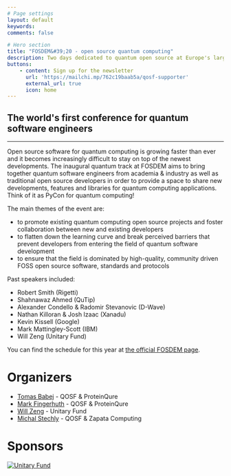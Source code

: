 ```yaml
---
# Page settings
layout: default
keywords:
comments: false

# Hero section
title: "FOSDEM&#39;20 - open source quantum computing"
description: Two days dedicated to quantum open source at Europe's largest open source conference!
buttons:
    - content: Sign up for the newsletter
      url: 'https://mailchi.mp/762c19baab5a/qosf-supporter'
      external_url: true
      icon: home
---
```


## The world's first conference for quantum software engineers

---

Open source software for quantum computing is growing faster than ever and it becomes increasingly difficult to stay on top of the newest developments. The inaugural quantum track at FOSDEM aims to bring together quantum software engineers from academia & industry as well as traditional open source developers in order to provide a space to share new developments, features and libraries for quantum computing applications. Think of it as PyCon for quantum computing!

The main themes of the event are:

- to promote existing quantum computing open source projects and foster
  collaboration between new and existing developers
- to flatten down the learning curve and break perceived barriers that prevent
  developers from entering the field of quantum software development
- to ensure that the field is dominated by high-quality, community driven FOSS
  open source software, standards and protocols

Past speakers included:

- Robert Smith (Rigetti)
- Shahnawaz Ahmed (QuTip)
- Alexander Condello & Radomir Stevanovic (D-Wave)
- Nathan Killoran & Josh Izaac (Xanadu)
- Kevin Kissell (Google)
- Mark Mattingley-Scott (IBM)
- Will Zeng (Unitary Fund)

You can find the schedule for this year at [the official FOSDEM page](https://fosdem.org/2020/schedule/track/quantum_computing/).



# Organizers

* [Tomas Babej](https://github.com/tbabej) - QOSF & ProteinQure
* [Mark Fingerhuth](https://github.com/markf94) - QOSF & ProteinQure
* [Will Zeng](https://github.com/willzeng) - Unitary Fund
* [Michal Stechly](https://github.com/mstechly) - QOSF & Zapata Computing

# Sponsors
[![Unitary Fund](https://unitary.fund/logos/logo.png)](https://unitary.fund)
